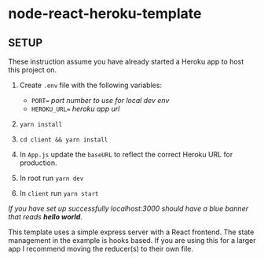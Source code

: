 # node-react-heroku-template

## SETUP

These instruction assume you have already started a Heroku app to host this project on.

1. Create `.env` file with the following variables:
	* `PORT=` *port number to use for local dev env*
	* `HEROKU_URL=` *heroku app url*

2. ```yarn install```
3. ```cd client && yarn install```
4. In `App.js` update the `baseURL` to reflect the correct Heroku URL for production.

5. In root run ```yarn dev```

6. In `client` run ```yarn start```

*If you have set up successfully localhost:3000 should have a blue banner that reads **hello world**.*

This template uses a simple express server with a React frontend. The state management in the example is hooks based. If you are using this for a larger app I recommend moving the reducer(s) to their own file.